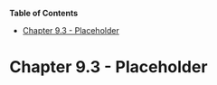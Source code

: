 <!-- START doctoc generated TOC please keep comment here to allow auto update -->
<!-- DON'T EDIT THIS SECTION, INSTEAD RE-RUN doctoc TO UPDATE -->
**Table of Contents**

- [Chapter 9.3 - Placeholder](#chapter-93---placeholder)

<!-- END doctoc generated TOC please keep comment here to allow auto update -->

# Chapter 9.3 - Placeholder
